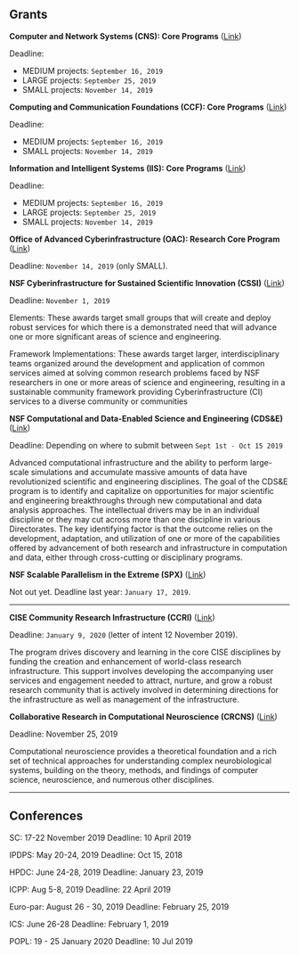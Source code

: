 ## Grants

**Computer and Network Systems (CNS): Core Programs** ([Link](https://www.nsf.gov/publications/pub_summ.jsp?WT.z_pims_id=505574&ods_key=nsf18569))

Deadline: 
 * MEDIUM projects: `September 16, 2019`
 * LARGE projects: `September 25, 2019`
 * SMALL projects: `November 14, 2019`


**Computing and Communication Foundations (CCF): Core Programs** ([Link](https://www.nsf.gov/publications/pub_summ.jsp?WT.z_pims_id=503220&ods_key=nsf18568))

Deadline:
 * MEDIUM projects: `September 16, 2019`
 * SMALL projects: `November 14, 2019`


**Information and Intelligent Systems (IIS): Core Programs** ([Link](https://www.nsf.gov/publications/pub_summ.jsp?WT.z_pims_id=13707&ods_key=nsf18570))

Deadline: 
 * MEDIUM projects: `September 16, 2019`
 * LARGE projects: `September 25, 2019`
 * SMALL projects: `November 14, 2019`


**Office of Advanced Cyberinfrastructure (OAC): Research Core Program** ([Link](https://www.nsf.gov/publications/pub_summ.jsp?WT.z_pims_id=505571&ods_key=nsf18567))

Deadline: `November 14, 2019` (only SMALL).


**NSF Cyberinfrastructure for Sustained Scientific Innovation (CSSI)** ([Link](https://www.nsf.gov/publications/pub_summ.jsp?WT.z_pims_id=505505&ods_key=nsf19548))

Deadline: `November 1, 2019`

Elements: These awards target small groups that will create and deploy robust services for which there is a demonstrated need that will advance one or more significant areas of science and engineering.

Framework Implementations: These awards target larger, interdisciplinary teams organized around the development and application of common services aimed at solving common research problems faced by NSF researchers in one or more areas of science and engineering, resulting in a sustainable community framework providing Cyberinfrastructure (CI) services to a diverse community or communities


**NSF Computational and Data-Enabled Science and Engineering  (CDS&E)** ([Link](https://www.nsf.gov/funding/pgm_summ.jsp?pims_id=504813))

Deadline: Depending on where to submit between `Sept 1st - Oct 15 2019`

Advanced computational infrastructure and the ability to perform large-scale simulations and accumulate massive amounts of data have revolutionized scientific and engineering disciplines.  The goal of the CDS&E program is to identify and capitalize on opportunities for major scientific and engineering breakthroughs through new computational and data analysis approaches.  The intellectual drivers may be in an individual discipline or they may cut across more than one discipline in various Directorates.  The key identifying factor is that the outcome relies on the development, adaptation, and utilization of one or more of the capabilities offered by advancement of both research and infrastructure in computation and data, either through cross-cutting or disciplinary programs.


**NSF Scalable Parallelism in the Extreme  (SPX)** ([Link](https://www.nsf.gov/funding/pgm_summ.jsp?pims_id=505348&org=CISE&sel_org=CISE&from=fund))

Not out yet.
Deadline last year: `January 17, 2019`.

---
**CISE Community Research Infrastructure  (CCRI)** ([Link](https://www.nsf.gov/publications/pub_summ.jsp?WT.z_pims_id=12810&ods_key=nsf19512))

Deadline: `January 9, 2020` (letter of intent 12 November 2019).

The program drives discovery and learning in the core CISE disciplines by funding the creation and enhancement of world-class research infrastructure. This support involves developing the accompanying user services and engagement needed to attract, nurture, and grow a robust research community that is actively involved in determining directions for the infrastructure as well as management of the infrastructure.

**Collaborative Research in Computational Neuroscience  (CRCNS)** ([Link](https://www.nsf.gov/publications/pub_summ.jsp?WT.z_pims_id=5147&ods_key=nsf18591))

Deadline: November 25, 2019

Computational neuroscience provides a theoretical foundation and a rich set of technical approaches for understanding complex neurobiological systems, building on the theory, methods, and findings of computer science, neuroscience, and numerous other disciplines.

---
## Conferences

SC:
17-22 November 2019
Deadline: 10 April 2019

IPDPS:
May 20-24, 2019
Deadline: Oct 15, 2018

HPDC:
June 24-28, 2019
Deadline: January 23, 2019

ICPP:
Aug 5-8, 2019
Deadline: 22 April 2019

Euro-par: 
August 26 - 30,  2019
Deadline: February 25, 2019

ICS:
June 26-28
Deadline: February 1, 2019

POPL:
19 - 25 January 2020
Deadline: 10 Jul 2019



